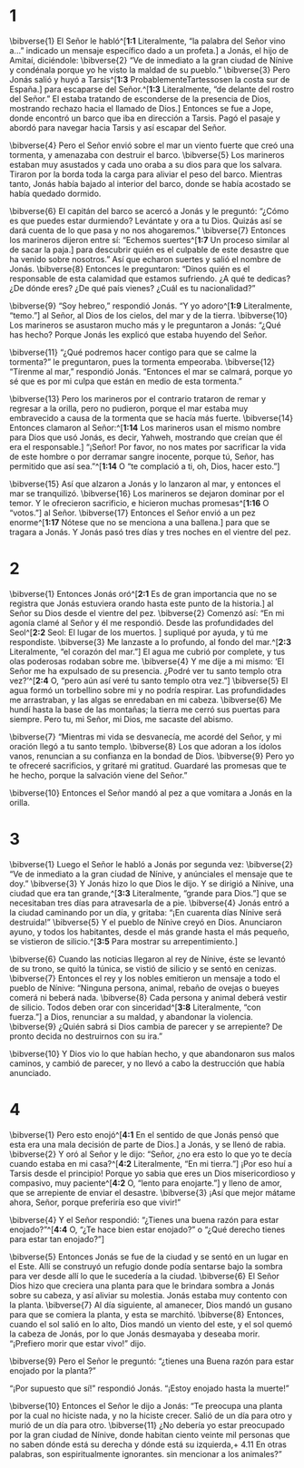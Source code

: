 # 1 
\bibverse{1} El Señor le habló^[**1:1** Literalmente, “la palabra del Señor vino a...” indicado un mensaje específico dado a un profeta.] a Jonás, el hijo de Amitaí, diciéndole: \bibverse{2} “Ve de inmediato a la gran ciudad de Nínive y condénala porque yo he visto la maldad de su pueblo.” \bibverse{3} Pero Jonás salió y huyó a Tarsis^[**1:3** ProbablementeTartessosen la costa sur de España.] para escaparse del Señor.^[**1:3** Literalmente, “de delante del rostro del Señor.” El estaba tratando de esconderse de la presencia de Dios, mostrando rechazo hacia el llamado de Dios.] Entonces se fue a Jope, donde encontró un barco que iba en dirección a Tarsis. Pagó el pasaje y abordó para navegar hacia Tarsis y así escapar del Señor. 




\bibverse{4} Pero el Señor envió sobre el mar un viento fuerte que creó una tormenta, y amenazaba con destruir el barco. \bibverse{5} Los marineros estaban muy asustados y cada uno oraba a su dios para que los salvara. Tiraron por la borda toda la carga para aliviar el peso del barco. Mientras tanto, Jonás había bajado al interior del barco, donde se había acostado se había quedado dormido. 

\bibverse{6} El capitán del barco se acercó a Jonás y le preguntó: “¿Cómo es que puedes estar durmiendo? Levántate y ora a tu Dios. Quizás así se dará cuenta de lo que pasa y no nos ahogaremos.” \bibverse{7} Entonces los marineros dijeron entre sí: “Echemos suertes^[**1:7** Un proceso similar al de sacar la paja.] para descubrir quién es el culpable de este desastre que ha venido sobre nosotros.” Así que echaron suertes y salió el nombre de Jonás. \bibverse{8} Entonces le preguntaron: “Dinos quién es el responsable de esta calamidad que estamos sufriendo. ¿A qué te dedicas? ¿De dónde eres? ¿De qué país vienes? ¿Cuál es tu nacionalidad?” 


\bibverse{9} “Soy hebreo,” respondió Jonás. “Y yo adoro^[**1:9** Literalmente, “temo.”] al Señor, al Dios de los cielos, del mar y de la tierra. \bibverse{10} Los marineros se asustaron mucho más y le preguntaron a Jonás: “¿Qué has hecho? Porque Jonás les explicó que estaba huyendo del Señor. 


\bibverse{11} “¿Qué podremos hacer contigo para que se calme la tormenta?” le preguntaron, pues la tormenta empeoraba. \bibverse{12} “Tírenme al mar,” respondió Jonás. “Entonces el mar se calmará, porque yo sé que es por mi culpa que están en medio de esta tormenta.” 

\bibverse{13} Pero los marineros por el contrario trataron de remar y regresar a la orilla, pero no pudieron, porque el mar estaba muy embravecido a causa de la tormenta que se hacía más fuerte. \bibverse{14} Entonces clamaron al Señor:^[**1:14** Los marineros usan el mismo nombre para Dios que usó Jonás, es decir, Yahweh, mostrando que creían que él era el responsable.] “¡Señor! Por favor, no nos mates por sacrificar la vida de este hombre o por derramar sangre inocente, porque tú, Señor, has permitido que así sea.”^[**1:14** O “te complació a ti, oh, Dios, hacer esto.”] 



\bibverse{15} Así que alzaron a Jonás y lo lanzaron al mar, y entonces el mar se tranquilizó. \bibverse{16} Los marineros se dejaron dominar por el temor. Y le ofrecieron sacrificio, e hicieron muchas promesas^[**1:16** O “votos.”] al Señor. \bibverse{17} Entonces el Señor envió a un pez enorme^[**1:17** Nótese que no se menciona a una ballena.] para que se tragara a Jonás. Y Jonás pasó tres días y tres noches en el vientre del pez.

 

# 2 
\bibverse{1} Entonces Jonás oró^[**2:1** Es de gran importancia que no se registra que Jonás estuviera orando hasta este punto de la historia.] al Señor su Dios desde el vientre del pez. \bibverse{2} Comenzó así: “En mi agonía clamé al Señor y él me respondió. Desde las profundidades del Seol^[**2:2** Seol: El lugar de los muertos. ] supliqué por ayuda, y tú me respondiste. \bibverse{3} Me lanzaste a lo profundo, al fondo del mar.^[**2:3** Literalmente, “el corazón del mar.”] El agua me cubrió por complete, y tus olas poderosas rodaban sobre me. \bibverse{4} Y me dije a mi mismo: ‘El Señor me ha expulsado de su presencia. ¿Podré ver tu santo templo otra vez?’^[**2:4** O, “pero aún así veré tu santo templo otra vez.”] \bibverse{5} El agua formó un torbellino sobre mi y no podría respirar. Las profundidades me arrastraban, y las algas se enredaban en mi cabeza. \bibverse{6} Me hundí hasta la base de las montañas; la tierra me cerró sus puertas para siempre. Pero tu, mi Señor, mi Dios, me sacaste del abismo. 





\bibverse{7} “Mientras mi vida se desvanecía, me acordé del Señor, y mi oración llegó a tu santo templo. \bibverse{8} Los que adoran a los ídolos vanos, renuncian a su confianza en la bondad de Dios. \bibverse{9} Pero yo te ofreceré sacrificios, y gritaré mi gratitud. Guardaré las promesas que te he hecho, porque la salvación viene del Señor.” 

\bibverse{10} Entonces el Señor mandó al pez a que vomitara a Jonás en la orilla. 

# 3 
\bibverse{1} Luego el Señor le habló a Jonás por segunda vez: \bibverse{2} “Ve de inmediato a la gran ciudad de Nínive, y anúnciales el mensaje que te doy.” \bibverse{3} Y Jonás hizo lo que Dios le dijo. Y se dirigió a Nínive, una ciudad que era tan grande,^[**3:3** Literalmente, “grande para Dios.”] que se necesitaban tres días para atravesarla de a pie. \bibverse{4} Jonás entró a la ciudad caminando por un día, y gritaba: “¡En cuarenta días Nínive será destruida!” \bibverse{5} Y el pueblo de Nínive creyó en Dios. Anunciaron ayuno, y todos los habitantes, desde el más grande hasta el más pequeño, se vistieron de silicio.^[**3:5** Para mostrar su arrepentimiento.] 



\bibverse{6} Cuando las noticias llegaron al rey de Nínive, éste se levantó de su trono, se quitó la túnica, se vistió de silicio y se sentó en cenizas. \bibverse{7} Entonces el rey y los nobles emitieron un mensaje a todo el pueblo de Nínive: “Ninguna persona, animal, rebaño de ovejas o bueyes comerá ni beberá nada. \bibverse{8} Cada persona y animal deberá vestir de silicio. Todos deben orar con sinceridad^[**3:8** Literalmente, “con fuerza.”] a Dios, renunciar a su maldad, y abandonar la violencia. \bibverse{9} ¿Quién sabrá si Dios cambia de parecer y se arrepiente? De pronto decida no destruirnos con su ira.” 


\bibverse{10} Y Dios vio lo que habían hecho, y que abandonaron sus malos caminos, y cambió de parecer, y no llevó a cabo la destrucción que había anunciado. 

# 4 
\bibverse{1} Pero esto enojó^[**4:1** En el sentido de que Jonás pensó que esta era una mala decisión de parte de Dios.] a Jonás, y se llenó de rabia. \bibverse{2} Y oró al Señor y le dijo: “Señor, ¿no era esto lo que yo te decía cuando estaba en mi casa?^[**4:2** Literalmente, “En mi tierra.”] ¡Por eso huí a Tarsis desde el principio! Porque yo sabia que eres un Dios misericordioso y compasivo, muy paciente^[**4:2** O, “lento para enojarte.”] y lleno de amor, que se arrepiente de enviar el desastre. \bibverse{3} ¡Así que mejor mátame ahora, Señor, porque preferiría eso que vivir!” 




\bibverse{4} Y el Señor respondió: “¿Tienes una buena razón para estar enojado?”^[**4:4** O, “¿Te hace bien estar enojado?” o “¿Qué derecho tienes para estar tan enojado?”] 


\bibverse{5} Entonces Jonás se fue de la ciudad y se sentó en un lugar en el Este. Allí se construyó un refugio donde podía sentarse bajo la sombra para ver desde allí lo que le sucedería a la ciudad. \bibverse{6} El Señor Dios hizo que creciera una planta para que le brindara sombra a Jonás sobre su cabeza, y así aliviar su molestia. Jonás estaba muy contento con la planta. \bibverse{7} Al día siguiente, al amanecer, Dios mandó un gusano para que se comiera la planta, y esta se marchitó. \bibverse{8} Entonces, cuando el sol salió en lo alto, Dios mandó un viento del este, y el sol quemó la cabeza de Jonás, por lo que Jonás desmayaba y deseaba morir. “¡Prefiero morir que estar vivo!” dijo. 

\bibverse{9} Pero el Señor le preguntó: “¿tienes una Buena razón para estar enojado por la planta?” 

“¡Por supuesto que sí!” respondió Jonás. “¡Estoy enojado hasta la muerte!” 

\bibverse{10} Entonces el Señor le dijo a Jonás: “Te preocupa una planta por la cual no hiciste nada, y no la hiciste crecer. Salió de un día para otro y murió de un día para otro. \bibverse{11} ¿No debería yo estar preocupado por la gran ciudad de Nínive, donde habitan ciento veinte mil personas que no saben dónde está su derecha y dónde está su izquierda,+ 4.11 En otras palabras, son espiritualmente ignorantes. sin mencionar a los animales?” 